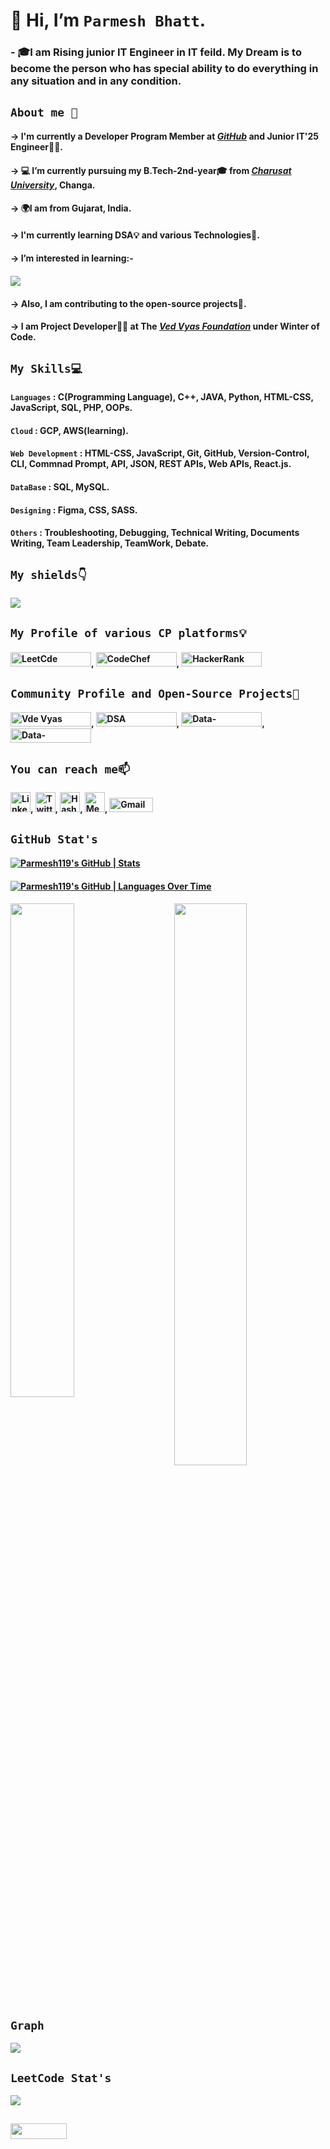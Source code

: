 # 👋 Hi, I’m `Parmesh Bhatt`.
### - 🎓I am Rising junior IT Engineer in IT feild. My Dream is to become the person who has special ability to do everything in any situation and in any condition.

##               `About me 🚀`


   #### -> I'm currently a Developer Program Member at ***[GitHub](http://github.com/Parmesh119)*** and Junior IT'25 Engineer👨‍🎓.
   #### -> 💻 I’m currently pursuing my B.Tech-2nd-year🎓 from ***[Charusat University](https://www.charusat.ac.in/)***, Changa.
   #### -> 🌍I am from Gujarat, India.
   #### -> I'm currently learning DSA💡 and various Technologies📌.
   #### -> I’m interested in learning:- 
   ####          <img src="https://readme-typing-svg.demolab.com?font=Times+New+Roman&weight=1000&size=30&duration=2500&pause=2500&color=34B8FF&background=FFFFFF&vCenter=true&width=435&lines=DSA%F0%9F%92%A1;Cloud+Computing%E2%98%81%EF%B8%8F;DevOps;Open-Source+Education%F0%9F%93%96;Open-Source+Contribution">
   #### -> Also, I am contributing to the open-source projects📌.
   #### -> I am Project Developer🧑‍💻 at The ***[Ved Vyas Foundation](https://github.com/gita)*** under Winter of Code.
   
   
 ##             `My Skills💻`
 
 ####            `Languages` : C(Programming Language), C++, JAVA, Python, HTML-CSS, JavaScript, SQL, PHP, OOPs.
 ####            `Cloud` : GCP, AWS(learning).
 ####            `Web Development` : HTML-CSS, JavaScript, Git, GitHub, Version-Control, CLI, Commnad Prompt, API, JSON, REST APIs, Web APIs, React.js.
 ####            `DataBase` : SQL, MySQL.
 ####            `Designing` : Figma, CSS, SASS.
 ####            `Others` : Troubleshooting, Debugging, Technical Writing, Documents Writing, Team Leadership, TeamWork, Debate.
 
 ##            `My shields👇`
 ####          <img src="https://github-readme-stats.vercel.app/api/top-langs/?username=Parmesh119&theme=react">  
 
 ##             `My Profile of various CP platforms💡`

   ####  <a href="https://leetcode.com/21it009/" target="_blank"><img src="https://img.shields.io/badge/-LeetCode-%231DA1F2" alt="LeetCde"  width="129" height="23"/></a>, <a href="https://www.codechef.com/users/parmesh_119" target="_blank"><img src="https://img.shields.io/badge/-CodeChef-%231DA1F2" alt="CodeChef" width="129" height="23"/></a>, <a href="https://www.hackerrank.com/21IT009" target="_blank"><img src="https://img.shields.io/badge/-HackerRank-%231DA1F22" alt="HackerRank"  width="129" height="23"/></a>  

##             `Community Profile and Open-Source Projects🚩`
  ####   <a href="https://github.com/gita" target="_blank"><img src="https://img.shields.io/badge/-Ved%20Vyas%20Foundation-%231DA1F2" alt="Vde Vyas Foundation" width="129" height="23"/></a>, <a href="https://github.com/mrpkdeveloper/450-DSA-Questions" target="_blank"><img src="https://img.shields.io/badge/-450%20DSA%20Question-%231DA1F2" alt="DSA" width="129" height="23"/></a>,  <a href="https://github.com/tarunsamanta2k20/Data-Structure---Algorithm" target="_blank"><img src="https://img.shields.io/badge/-Data%20Structure%20Structure-%231DA1F2" alt="Data-Structure---Algorithm"  width="129" height="23"/></a>, <a href="https://github.com/Parmesh119/CodeHelp-DSA-Busted-Series" target="_blank"><img src="https://img.shields.io/badge/-CodeHelp%20DSA%20Busted%20Series-%231DA1F2" alt="Data-Structure---Algorithm" width="129" height="23"/></a>
   
 ##            `You can reach me📫` 
 
   #### <a href="https://www.linkedin.com/in/parmesh-bhatt119/" target="_blank"><img src="https://raw.githubusercontent.com/danielcranney/readme-generator/main/public/icons/socials/linkedin.svg" alt="LinkedIn" width="32" height="32" alt="Linkedin"/></a>, <a href="https://twitter.com/Parmesh_119" target="_blank"><img src="https://raw.githubusercontent.com/danielcranney/readme-generator/main/public/icons/socials/twitter.svg" width="32" height="32" alt="Twitter" /></a>, <a href="https://hashnode.com/@Prmes119" target="_blank"><img src="https://raw.githubusercontent.com/danielcranney/readme-generator/main/public/icons/socials/hashnode.svg" width="32" height="32" alt="HashNode" /></a>, <a href="https://medium.com/@21it009" target="_blank"><img src="https://raw.githubusercontent.com/danielcranney/readme-generator/main/public/icons/socials/medium.svg" width="32" height="32" alt="Mediam" /></a>, <a href="mailto:parmeshb90@gmail.com" target="_blank"><img src="https://img.shields.io/badge/-Gmail-%231DA1F2" alt="Gmail" width="70" height="23"/></a>
   
##             `GitHub Stat's`
  ####   [![Parmesh119's GitHub | Stats](https://stats.quine.sh/Parmesh119/github?theme=dark)](https://quine.sh)
  ####   [![Parmesh119's GitHub | Languages Over Time](https://stats.quine.sh/Parmesh119/languages-over-time?theme=dark)](https://quine.sh)
  ####   <img  src="https://github-readme-stats.vercel.app/api?username=Parmesh119&show_icons=true&theme=tokyonight" width="48%" align="right" >
<img  src="https://github-readme-streak-stats.herokuapp.com/?user=Parmesh119&theme=tokyonight" width="45%" >

##            `Graph`
  <img src="https://github-readme-activity-graph.cyclic.app/graph?username=Parmesh119&theme=gotham&area=true">
  
##           `LeetCode Stat's`
 <img src="https://leetcard.jacoblin.cool/21IT009?theme=nord&font=Ubuntu%20Mono&ext=heatmap">
 
##           <img src="https://visitor-badge.laobi.icu/badge?page_id=Parmesh119" height="25" width="90">
